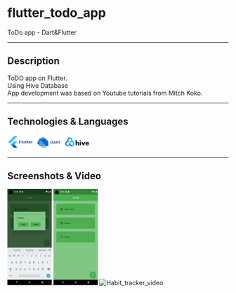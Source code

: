 # flutter_todo_app

ToDo app - Dart&Flutter
____
  
## Description
  
ToDO app on Flutter.<br>
Using Hive Database<br>
App development was based on Youtube tutorials from Mitch Koko.
____

## Technologies & Languages

<img src="img\Flutter_logo.png" width=12% height=12% alt="flutter"> <img src="img\Dart_logo.png" width=12% height=12% alt="flutter"> <img src="img\Hive_logo.png" width=12% height=12% alt="flutter"> 
</div>

____

## Screenshots & Video 

<img src="img\Screenshot_2.png" width=20% height=20% alt="Screenshot_2"> <img src="img\Screenshot_3.png" width=20% height=20% alt="Screenshot_3"> <img src="img\Habit_tracker_video.gif" width=20% height=20% alt="Habit_tracker_video">